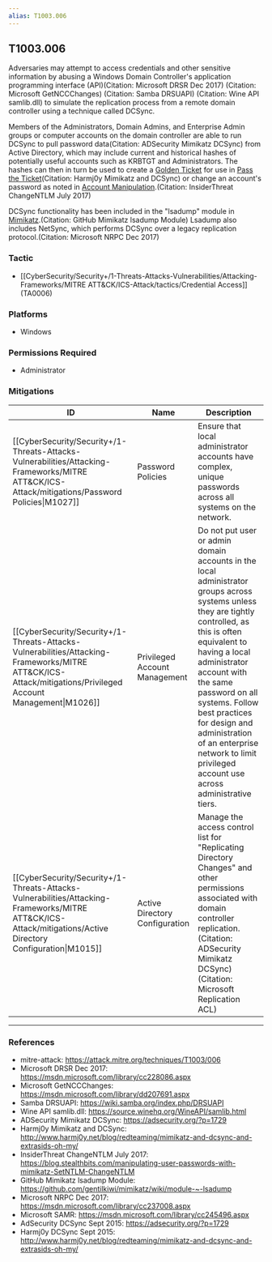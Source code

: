 ```yaml
---
alias: T1003.006
---
```


## T1003.006

Adversaries may attempt to access credentials and other sensitive information by abusing a Windows Domain Controller's application programming interface (API)(Citation: Microsoft DRSR Dec 2017) (Citation: Microsoft GetNCCChanges) (Citation: Samba DRSUAPI) (Citation: Wine API samlib.dll) to simulate the replication process from a remote domain controller using a technique called DCSync.

Members of the Administrators, Domain Admins, and Enterprise Admin groups or computer accounts on the domain controller are able to run DCSync to pull password data(Citation: ADSecurity Mimikatz DCSync) from Active Directory, which may include current and historical hashes of potentially useful accounts such as KRBTGT and Administrators. The hashes can then in turn be used to create a [Golden Ticket](https://attack.mitre.org/techniques/T1558/001) for use in [Pass the Ticket](https://attack.mitre.org/techniques/T1550/003)(Citation: Harmj0y Mimikatz and DCSync) or change an account's password as noted in [Account Manipulation](https://attack.mitre.org/techniques/T1098).(Citation: InsiderThreat ChangeNTLM July 2017)

DCSync functionality has been included in the "lsadump" module in [Mimikatz](https://attack.mitre.org/software/S0002).(Citation: GitHub Mimikatz lsadump Module) Lsadump also includes NetSync, which performs DCSync over a legacy replication protocol.(Citation: Microsoft NRPC Dec 2017)


### Tactic
- [[CyberSecurity/Security+/1-Threats-Attacks-Vulnerabilities/Attacking-Frameworks/MITRE ATT&CK/ICS-Attack/tactics/Credential Access]] (TA0006)

### Platforms
- Windows

### Permissions Required
- Administrator

### Mitigations

| ID | Name | Description |
| --- | --- | --- |
| [[CyberSecurity/Security+/1-Threats-Attacks-Vulnerabilities/Attacking-Frameworks/MITRE ATT&CK/ICS-Attack/mitigations/Password Policies\|M1027]] | Password Policies | Ensure that local administrator accounts have complex, unique passwords across all systems on the network. |
| [[CyberSecurity/Security+/1-Threats-Attacks-Vulnerabilities/Attacking-Frameworks/MITRE ATT&CK/ICS-Attack/mitigations/Privileged Account Management\|M1026]] | Privileged Account Management | Do not put user or admin domain accounts in the local administrator groups across systems unless they are tightly controlled, as this is often equivalent to having a local administrator account with the same password on all systems. Follow best practices for design and administration of an enterprise network to limit privileged account use across administrative tiers. |
| [[CyberSecurity/Security+/1-Threats-Attacks-Vulnerabilities/Attacking-Frameworks/MITRE ATT&CK/ICS-Attack/mitigations/Active Directory Configuration\|M1015]] | Active Directory Configuration | Manage the access control list for "Replicating Directory Changes" and other permissions associated with domain controller replication.(Citation: ADSecurity Mimikatz DCSync)(Citation: Microsoft Replication ACL) |


---
### References

- mitre-attack: https://attack.mitre.org/techniques/T1003/006
- Microsoft DRSR Dec 2017: https://msdn.microsoft.com/library/cc228086.aspx
- Microsoft GetNCCChanges: https://msdn.microsoft.com/library/dd207691.aspx
- Samba DRSUAPI: https://wiki.samba.org/index.php/DRSUAPI
- Wine API samlib.dll: https://source.winehq.org/WineAPI/samlib.html
- ADSecurity Mimikatz DCSync: https://adsecurity.org/?p=1729
- Harmj0y Mimikatz and DCSync: http://www.harmj0y.net/blog/redteaming/mimikatz-and-dcsync-and-extrasids-oh-my/
- InsiderThreat ChangeNTLM July 2017: https://blog.stealthbits.com/manipulating-user-passwords-with-mimikatz-SetNTLM-ChangeNTLM
- GitHub Mimikatz lsadump Module: https://github.com/gentilkiwi/mimikatz/wiki/module-~-lsadump
- Microsoft NRPC Dec 2017: https://msdn.microsoft.com/library/cc237008.aspx
- Microsoft SAMR: https://msdn.microsoft.com/library/cc245496.aspx
- AdSecurity DCSync Sept 2015: https://adsecurity.org/?p=1729
- Harmj0y DCSync Sept 2015: http://www.harmj0y.net/blog/redteaming/mimikatz-and-dcsync-and-extrasids-oh-my/
